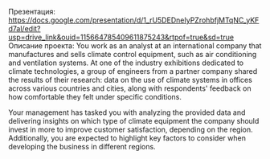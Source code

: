 Презентация: https://docs.google.com/presentation/d/1_rU5DEDneIyPZrohbfjMTqNC_yKFd7al/edit?usp=drive_link&ouid=115664785409611875243&rtpof=true&sd=true                              
Описание проекта:
You work as an analyst at an international company that manufactures and sells climate control equipment, such as air conditioning and ventilation systems. At one of the industry exhibitions dedicated to climate technologies, a group of engineers from a partner company shared the results of their research: data on the use of climate systems in offices across various countries and cities, along with respondents' feedback on how comfortable they felt under specific conditions.

Your management has tasked you with analyzing the provided data and delivering insights on which type of climate equipment the company should invest in more to improve customer satisfaction, depending on the region. Additionally, you are expected to highlight key factors to consider when developing the business in different regions.
